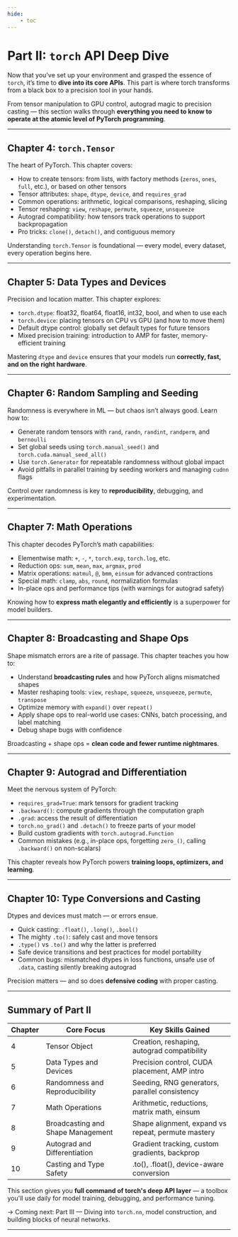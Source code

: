 ```yaml
---
hide:
    - toc
---
```


# Part II: `torch` API Deep Dive

Now that you've set up your environment and grasped the essence of `torch`, it’s time to **dive into its core APIs**. This part is where torch transforms from a black box to a precision tool in your hands.

From tensor manipulation to GPU control, autograd magic to precision casting — this section walks through **everything you need to know to operate at the atomic level of PyTorch programming**.

---

## Chapter 4: `torch.Tensor`

The heart of PyTorch. This chapter covers:

- How to create tensors: from lists, with factory methods (`zeros`, `ones`, `full`, etc.), or based on other tensors
- Tensor attributes: `shape`, `dtype`, `device`, and `requires_grad`
- Common operations: arithmetic, logical comparisons, reshaping, slicing
- Tensor reshaping: `view`, `reshape`, `permute`, `squeeze`, `unsqueeze`
- Autograd compatibility: how tensors track operations to support backpropagation
- Pro tricks: `clone()`, `detach()`, and contiguous memory

Understanding `torch.Tensor` is foundational — every model, every dataset, every operation begins here.

---

## Chapter 5: Data Types and Devices

Precision and location matter. This chapter explores:

- `torch.dtype`: float32, float64, float16, int32, bool, and when to use each
- `torch.device`: placing tensors on CPU vs GPU (and how to move them)
- Default dtype control: globally set default types for future tensors
- Mixed precision training: introduction to AMP for faster, memory-efficient training

Mastering `dtype` and `device` ensures that your models run **correctly, fast, and on the right hardware**.

---

## Chapter 6: Random Sampling and Seeding

Randomness is everywhere in ML — but chaos isn’t always good. Learn how to:

- Generate random tensors with `rand`, `randn`, `randint`, `randperm`, and `bernoulli`
- Set global seeds using `torch.manual_seed()` and `torch.cuda.manual_seed_all()`
- Use `torch.Generator` for repeatable randomness without global impact
- Avoid pitfalls in parallel training by seeding workers and managing `cudnn` flags

Control over randomness is key to **reproducibility**, debugging, and experimentation.

---

## Chapter 7: Math Operations

This chapter decodes PyTorch’s math capabilities:

- Elementwise math: `+`, `-`, `*`, `torch.exp`, `torch.log`, etc.
- Reduction ops: `sum`, `mean`, `max`, `argmax`, `prod`
- Matrix operations: `matmul`, `@`, `bmm`, `einsum` for advanced contractions
- Special math: `clamp`, `abs`, `round`, normalization formulas
- In-place ops and performance tips (with warnings for autograd safety)

Knowing how to **express math elegantly and efficiently** is a superpower for model builders.

---

## Chapter 8: Broadcasting and Shape Ops

Shape mismatch errors are a rite of passage. This chapter teaches you how to:

- Understand **broadcasting rules** and how PyTorch aligns mismatched shapes
- Master reshaping tools: `view`, `reshape`, `squeeze`, `unsqueeze`, `permute`, `transpose`
- Optimize memory with `expand()` over `repeat()`
- Apply shape ops to real-world use cases: CNNs, batch processing, and label matching
- Debug shape bugs with confidence

Broadcasting + shape ops = **clean code and fewer runtime nightmares**.

---

## Chapter 9: Autograd and Differentiation

Meet the nervous system of PyTorch:

- `requires_grad=True`: mark tensors for gradient tracking
- `.backward()`: compute gradients through the computation graph
- `.grad`: access the result of differentiation
- `torch.no_grad()` and `.detach()` to freeze parts of your model
- Build custom gradients with `torch.autograd.Function`
- Common mistakes (e.g., in-place ops, forgetting `zero_()`, calling `.backward()` on non-scalars)

This chapter reveals how PyTorch powers **training loops, optimizers, and learning**.

---

## Chapter 10: Type Conversions and Casting

Dtypes and devices must match — or errors ensue.

- Quick casting: `.float()`, `.long()`, `.bool()`
- The mighty `.to()`: safely cast and move tensors
- `.type()` vs `.to()` and why the latter is preferred
- Safe device transitions and best practices for model portability
- Common bugs: mismatched dtypes in loss functions, unsafe use of `.data`, casting silently breaking autograd

Precision matters — and so does **defensive coding** with proper casting.

---

## Summary of Part II

| Chapter | Core Focus                              | Key Skills Gained                                  |
|--------|------------------------------------------|----------------------------------------------------|
| 4      | Tensor Object                            | Creation, reshaping, autograd compatibility        |
| 5      | Data Types and Devices                   | Precision control, CUDA placement, AMP intro       |
| 6      | Randomness and Reproducibility           | Seeding, RNG generators, parallel consistency      |
| 7      | Math Operations                          | Arithmetic, reductions, matrix math, einsum        |
| 8      | Broadcasting and Shape Management        | Shape alignment, expand vs repeat, permute mastery |
| 9      | Autograd and Differentiation             | Gradient tracking, custom gradients, backprop      |
| 10     | Casting and Type Safety                  | .to(), .float(), device-aware conversion           |

This section gives you **full command of torch's deep API layer** — a toolbox you'll use daily for model training, debugging, and performance tuning.

→ Coming next: Part III — Diving into `torch.nn`, model construction, and building blocks of neural networks.

---
